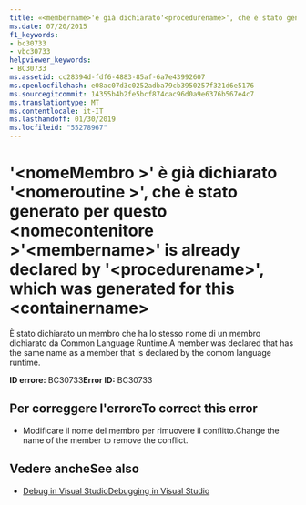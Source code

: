 ```yaml
---
title: «<membername>'è già dichiarato'<procedurename>', che è stato generato per questo oggetto <containername>
ms.date: 07/20/2015
f1_keywords:
- bc30733
- vbc30733
helpviewer_keywords:
- BC30733
ms.assetid: cc28394d-fdf6-4883-85af-6a7e43992607
ms.openlocfilehash: e08ac07d3c0252adba79cb3950257f321d6e5176
ms.sourcegitcommit: 14355b4b2fe5bcf874cac96d0a9e6376b567e4c7
ms.translationtype: MT
ms.contentlocale: it-IT
ms.lasthandoff: 01/30/2019
ms.locfileid: "55278967"
---
```

# <a name="membername-is-already-declared-by-procedurename-which-was-generated-for-this-containername"></a><span data-ttu-id="0c26d-102">'\<nomeMembro >' è già dichiarato '\<nomeroutine >', che è stato generato per questo \<nomecontenitore ></span><span class="sxs-lookup"><span data-stu-id="0c26d-102">'\<membername>' is already declared by '\<procedurename>', which was generated for this \<containername></span></span>
<span data-ttu-id="0c26d-103">È stato dichiarato un membro che ha lo stesso nome di un membro dichiarato da Common Language Runtime.</span><span class="sxs-lookup"><span data-stu-id="0c26d-103">A member was declared that has the same name as a member that is declared by the comom language runtime.</span></span>  
  
 <span data-ttu-id="0c26d-104">**ID errore:** BC30733</span><span class="sxs-lookup"><span data-stu-id="0c26d-104">**Error ID:** BC30733</span></span>  
  
## <a name="to-correct-this-error"></a><span data-ttu-id="0c26d-105">Per correggere l'errore</span><span class="sxs-lookup"><span data-stu-id="0c26d-105">To correct this error</span></span>  
  
-   <span data-ttu-id="0c26d-106">Modificare il nome del membro per rimuovere il conflitto.</span><span class="sxs-lookup"><span data-stu-id="0c26d-106">Change the name of the member to remove the conflict.</span></span>  
  
## <a name="see-also"></a><span data-ttu-id="0c26d-107">Vedere anche</span><span class="sxs-lookup"><span data-stu-id="0c26d-107">See also</span></span>
- [<span data-ttu-id="0c26d-108">Debug in Visual Studio</span><span class="sxs-lookup"><span data-stu-id="0c26d-108">Debugging in Visual Studio</span></span>](/visualstudio/debugger/debugging-in-visual-studio)
